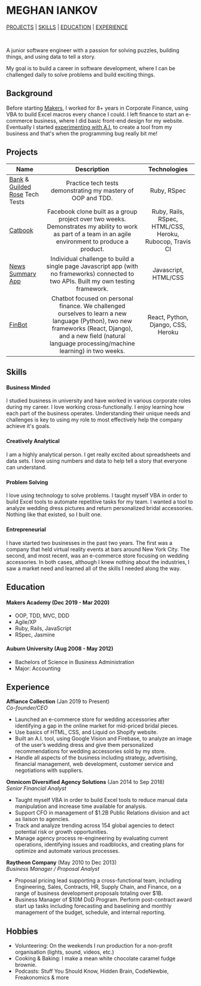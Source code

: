 # MEGHAN IANKOV
[PROJECTS](https://github.com/meghaniankov/CV/blob/master/README.md#projects) | [SKILLS](https://github.com/meghaniankov/CV/blob/master/README.md#skills) | [EDUCATION](https://github.com/meghaniankov/CV/blob/master/README.md#education) | [EXPERIENCE](https://github.com/meghaniankov/CV/blob/master/README.md#experience)

<a href="https://sourcerer.io/meghaniankov"><img src="https://img.shields.io/badge/Ruby-417%20commits-orange.svg" alt=""></a>
<a href="https://sourcerer.io/meghaniankov"><img src="https://img.shields.io/badge/JavaScript-330%20commits-orange.svg" alt=""></a>
<a href="https://sourcerer.io/meghaniankov"><img src="https://img.shields.io/badge/HTML-257%20commits-orange.svg" alt=""></a>
<a href="https://sourcerer.io/meghaniankov"><img src="https://img.shields.io/badge/CSS-232%20commits-orange.svg" alt=""></a>
<a href="https://sourcerer.io/meghaniankov"><img src="https://img.shields.io/badge/SQL-144%20commits-orange.svg" alt=""></a>
<a href="https://sourcerer.io/meghaniankov"><img src="https://img.shields.io/badge/Python-84%20commits-orange.svg" alt=""></a>

A junior software engineer with a passion for solving puzzles, building things, and using data to tell a story. 

My goal is to build a career in software development, where I can be challenged daily to solve problems and build exciting things.

## Background
Before starting [Makers](https://makers.tech/), I worked for 8+ years in Corporate Finance, using VBA to build Excel macros every chance I could. I left finance to start an e-commerce business, where I did basic front-end design for my website. Eventually I started [experimenting with A.I.](https://shopaffiance.com/pages/affiance-intelligence) to create a tool from my business and that's when the programming bug really bit me!

## Projects

| Name        | Description           | Technologies  |
| --------------- |:-------------:| :-----:|
| [Bank](https://github.com/meghaniankov/bank-tech-test) & [Guilded Rose](https://github.com/meghaniankov/gilded-rose-tech-test) Tech Tests | Practice tech tests demonstrating my mastery of OOP and TDD.  | Ruby, RSpec |
| [Catbook](https://github.com/meghaniankov/acebook-catbook-inc)      | Facebook clone built as a group project over two weeks. Demonstrates my ability to work as part of a team in an agile environment to produce a product.      |   Ruby, Rails, RSpec, HTML/CSS, Heroku, Rubocop, Travis CI  |
| [News Summary App](https://github.com/meghaniankov/news-summary-challenge) | Individual challenge to build a single page Javascript app (with no frameworks) connected to two APIs. Built my own testing framework.       |    Javascript, HTML/CSS |
| [FinBot](https://github.com/meghaniankov/finbot-api) | Chatbot focused on personal finance. We challenged ourselves to learn a new language (Python), two new frameworks (React, Django), and a new field (natural language processing/machine learning) in two weeks.| React, Python, Django, CSS, Heroku |

## Skills

#### Business Minded  

I studied business in university and have worked in various corporate roles during my career. I love working cross-functionally. I enjoy learning how each part of the business operates. Understanding their unique needs and challenges is key to using my role to most effectively help the company achieve it's goals.  

###

#### Creatively Analytical  

I am a highly analytical person. I get really excited about spreadsheets and data sets. I love using numbers and data to help tell a story that everyone can understand.

###

#### Problem Solving
I love using technology to solve problems. I taught myself VBA in order to build Excel tools to automate repetitive tasks for my team. I wanted a tool to analyze wedding dress pictures and return personalized bridal accessories. Nothing like that existed, so I built one.

###

#### Entrepreneurial  

I have started two businesses in the past two years. The first was a company that held virtual reality events at bars around New York City. The second, and most recent, was an e-commerce store focusing on wedding accessories. In both cases, although I knew nothing about the industries, I saw a market need and learned all of the skills I needed along the way.

## Education

#### Makers Academy (Dec 2019 - Mar 2020)

- OOP, TDD, MVC, DDD
- Agile/XP
- Ruby, Rails, JavaScript
- RSpec, Jasmine

#### Auburn University (Aug 2008 - May 2012)

- Bachelors of Science in Business Administration
- Major: Accounting

## Experience

**Affiance Collection** (Jan 2019 to Present)    
*Co-founder/CEO*  
- Launched an e-commerce store for wedding accessories after identifying a gap in the online market for mid-priced bridal pieces. 
- Use basics of HTML, CSS, and Liquid on Shopify website.
- Built an A.I. tool, using Google Vision and Firebase, to analyze an image of the user’s wedding dress and give them personalized recommendations for wedding accessories sold by my store.
- Handle all aspects of the business including strategy, advertising, financial management, web development, customer service and negotiations with suppliers.

**Omnicom Diversified Agency Solutions** (Jan 2014 to Sep 2018)    
*Senior Financial Analyst*  
- Taught myself VBA in order to build Excel tools to reduce manual data manipulation and increase time available for analysis.
- Support CFO in management of $1.2B Public Relations division and act as liaison to agencies.
- Track and analyze trending across 154 global agencies to detect potential risk or growth opportunities. 
- Manage agency process re-engineering by evaluating current operations, identifying issues and roadblocks, and creating plans for optimize and automate various processes.

**Raytheon Company** (May 2010 to Dec 2013)  
*Business Manager / Proposal Analyst*   
- Proposal pricing lead supporting a cross-functional team, including Engineering, Sales, Contracts, HR, Supply Chain, and Finance, on a range of business development proposals totaling over $1B.
- Business Manager of $10M DoD Program. Perform post-contract award start up tasks including forecasting and baselining and monthly management of the budget, schedule, and internal reporting.
 

## Hobbies

- Volunteering: On the weekends I run production for a non-profit organisation (lights, sound, videos, etc.)
- Cooking & Baking: I make a mean white chocolate caramel fudge brownie.
- Podcasts: Stuff You Should Know, Hidden Brain, CodeNewbie, Freakonomics & more

